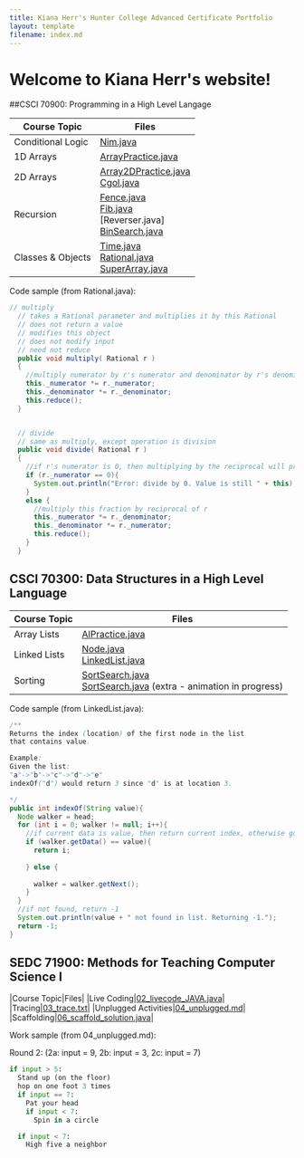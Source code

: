 ```yaml
---
title: Kiana Herr's Hunter College Advanced Certificate Portfolio
layout: template
filename: index.md
--- 
```

# Welcome to Kiana Herr's website!

##CSCI 70900: Programming in a High Level Langage

|Course Topic|Files|
|------------|-----|
|Conditional Logic|[Nim.java]()
|1D Arrays|[ArrayPractice.java]()|
|2D Arrays|[Array2DPractice.java]()<br />[Cgol.java]()|
|Recursion|[Fence.java]()<br />[Fib.java]()<br />[Reverser.java]<br />[BinSearch.java]()|
|Classes & Objects|[Time.java]()<br />[Rational.java]()<br />[SuperArray.java]()|

Code sample (from Rational.java):

```java
// multiply
  // takes a Rational parameter and multiplies it by this Rational
  // does not return a value
  // modifies this object
  // does not modify input
  // need not reduce
  public void multiply( Rational r )
  {
    //multiply numerator by r's numerator and denominator by r's denominator
    this._numerator *= r._numerator;
    this._denominator *= r._denominator;
    this.reduce();
  }


  // divide
  // same as multiply, except operation is division
  public void divide( Rational r )
  {
    //if r's numerator is 0, then multiplying by the reciprocal will produce a denominator of 0
    if (r._numerator == 0){
      System.out.println("Error: divide by 0. Value is still " + this);
    }
    else {
      //multiply this fraction by reciprocal of r
      this._numerator *= r._denominator;
      this._denominator *= r._numerator;
      this.reduce();
    }
  }
  ```
  
  
  ## CSCI 70300: Data Structures in a High Level Language
  
  |Course Topic|Files|
  |------------|-----|
  |Array Lists|[AlPractice.java]()|
  |Linked Lists|[Node.java]()<br />[LinkedList.java]()|
  |Sorting|[SortSearch.java]()<br />[SortSearch.java]() (extra - animation in progress)|
  
  Code sample (from LinkedList.java):
  
  ```java
  /**
  Returns the index (location) of the first node in the list
  that contains value.

  Example:
  Given the list:
  "a"->"b"->"c"->"d"->"e"
  indexOf("d") would return 3 since "d" is at location 3.

  */
  public int indexOf(String value){
    Node walker = head;
    for (int i = 0; walker != null; i++){
      //if current data is value, then return current index, otherwise go to next node
      if (walker.getData() == value){
        return i;
        
      } else {
        
        walker = walker.getNext();
      }
    }
    //if not found, return -1
    System.out.println(value + " not found in list. Returning -1.");
    return -1;
  }
  ```
  
  ## SEDC 71900: Methods for Teaching Computer Science I
  
  |Course Topic|Files|
  |Live Coding|[02_livecode_JAVA.java]()|
  |Tracing|[03_trace.txt]()|
  |Unplugged Activities|[04_unplugged.md]()|
  |Scaffolding|[06_scaffold_solution.java]()|
  
  Work sample (from 04_unplugged.md):
  
  Round 2: (2a: input = 9, 2b: input = 3, 2c: input = 7)
   ```python
   if input > 5:
     Stand up (on the floor)
     hop on one foot 3 times
     if input == 7:
       Pat your head
       if input < 7:
         Spin in a circle
   
     if input < 7:
       High five a neighbor
   ```
  
  
